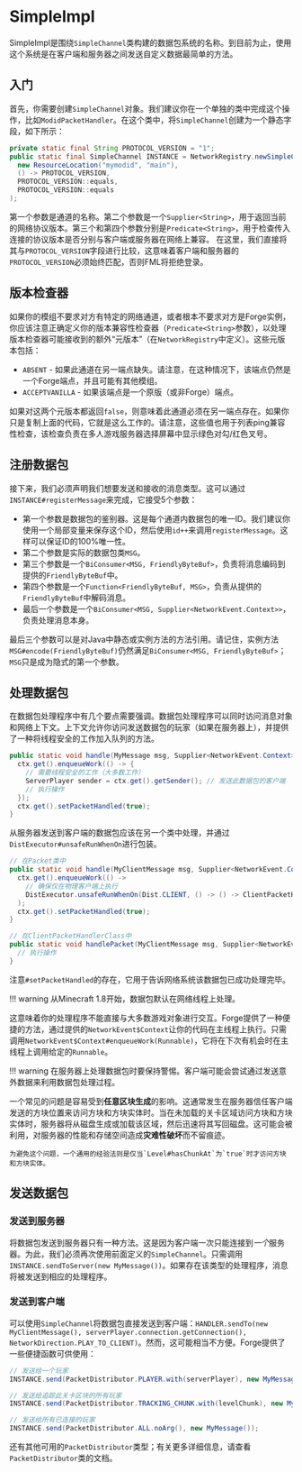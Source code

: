 
SimpleImpl
==========

SimpleImpl是围绕`SimpleChannel`类构建的数据包系统的名称。到目前为止，使用这个系统是在客户端和服务器之间发送自定义数据最简单的方法。

入门
---------------

首先，你需要创建`SimpleChannel`对象。我们建议你在一个单独的类中完成这个操作，比如`ModidPacketHandler`。在这个类中，将`SimpleChannel`创建为一个静态字段，如下所示：

```java
private static final String PROTOCOL_VERSION = "1";
public static final SimpleChannel INSTANCE = NetworkRegistry.newSimpleChannel(
  new ResourceLocation("mymodid", "main"),
  () -> PROTOCOL_VERSION,
  PROTOCOL_VERSION::equals,
  PROTOCOL_VERSION::equals
);
```

第一个参数是通道的名称。第二个参数是一个`Supplier<String>`，用于返回当前的网络协议版本。第三个和第四个参数分别是`Predicate<String>`，用于检查传入连接的协议版本是否分别与客户端或服务器在网络上兼容。
在这里，我们直接将其与`PROTOCOL_VERSION`字段进行比较，这意味着客户端和服务器的`PROTOCOL_VERSION`必须始终匹配，否则FML将拒绝登录。

版本检查器
-------------------

如果你的模组不要求对方有特定的网络通道，或者根本不要求对方是Forge实例，你应该注意正确定义你的版本兼容性检查器（`Predicate<String>`参数），以处理版本检查器可能接收到的额外“元版本”（在`NetworkRegistry`中定义）。这些元版本包括：

* `ABSENT` - 如果此通道在另一端点缺失。请注意，在这种情况下，该端点仍然是一个Forge端点，并且可能有其他模组。
* `ACCEPTVANILLA` - 如果该端点是一个原版（或非Forge）端点。

如果对这两个元版本都返回`false`，则意味着此通道必须在另一端点存在。如果你只是复制上面的代码，它就是这么工作的。请注意，这些值也用于列表ping兼容性检查，该检查负责在多人游戏服务器选择屏幕中显示绿色对勾/红色叉号。

注册数据包
-------------------

接下来，我们必须声明我们想要发送和接收的消息类型。这可以通过`INSTANCE#registerMessage`来完成，它接受5个参数：

- 第一个参数是数据包的鉴别器。这是每个通道内数据包的唯一ID。我们建议你使用一个局部变量来保存这个ID，然后使用`id++`来调用`registerMessage`。这样可以保证ID的100%唯一性。
- 第二个参数是实际的数据包类`MSG`。
- 第三个参数是一个`BiConsumer<MSG, FriendlyByteBuf>`，负责将消息编码到提供的`FriendlyByteBuf`中。
- 第四个参数是一个`Function<FriendlyByteBuf, MSG>`，负责从提供的`FriendlyByteBuf`中解码消息。
- 最后一个参数是一个`BiConsumer<MSG, Supplier<NetworkEvent.Context>>`，负责处理消息本身。

最后三个参数可以是对Java中静态或实例方法的方法引用。请记住，实例方法`MSG#encode(FriendlyByteBuf)`仍然满足`BiConsumer<MSG, FriendlyByteBuf>`；`MSG`只是成为隐式的第一个参数。

处理数据包
----------------

在数据包处理程序中有几个要点需要强调。数据包处理程序可以同时访问消息对象和网络上下文。上下文允许你访问发送数据包的玩家（如果在服务器上），并提供了一种将线程安全的工作加入队列的方法。

```java
public static void handle(MyMessage msg, Supplier<NetworkEvent.Context> ctx) {
  ctx.get().enqueueWork(() -> {
    // 需要线程安全的工作（大多数工作）
    ServerPlayer sender = ctx.get().getSender(); // 发送此数据包的客户端
    // 执行操作
  });
  ctx.get().setPacketHandled(true);
}
```

从服务器发送到客户端的数据包应该在另一个类中处理，并通过`DistExecutor#unsafeRunWhenOn`进行包装。

```java
// 在Packet类中
public static void handle(MyClientMessage msg, Supplier<NetworkEvent.Context> ctx) {
  ctx.get().enqueueWork(() ->
    // 确保仅在物理客户端上执行
    DistExecutor.unsafeRunWhenOn(Dist.CLIENT, () -> () -> ClientPacketHandlerClass.handlePacket(msg, ctx))
  );
  ctx.get().setPacketHandled(true);
}

// 在ClientPacketHandlerClass中
public static void handlePacket(MyClientMessage msg, Supplier<NetworkEvent.Context> ctx) {
  // 执行操作
}
```

注意`#setPacketHandled`的存在，它用于告诉网络系统该数据包已成功处理完毕。

!!! warning
    从Minecraft 1.8开始，数据包默认在网络线程上处理。

   这意味着你的处理程序不能直接与大多数游戏对象进行交互。Forge提供了一种便捷的方法，通过提供的`NetworkEvent$Context`让你的代码在主线程上执行。只需调用`NetworkEvent$Context#enqueueWork(Runnable)`，它将在下次有机会时在主线程上调用给定的`Runnable`。

!!! warning
    在服务器上处理数据包时要保持警惕。客户端可能会尝试通过发送意外数据来利用数据包处理过程。

   一个常见的问题是容易受到**任意区块生成**的影响。这通常发生在服务器信任客户端发送的方块位置来访问方块和方块实体时。当在未加载的关卡区域访问方块和方块实体时，服务器将从磁盘生成或加载该区域，然后迅速将其写回磁盘。这可能会被利用，对服务器的性能和存储空间造成**灾难性破坏**而不留痕迹。

    为避免这个问题，一个通用的经验法则是仅当`Level#hasChunkAt`为`true`时才访问方块和方块实体。

发送数据包
---------------

### 发送到服务器

将数据包发送到服务器只有一种方法。这是因为客户端一次只能连接到*一个*服务器。为此，我们必须再次使用前面定义的`SimpleChannel`。只需调用`INSTANCE.sendToServer(new MyMessage())`。如果存在该类型的处理程序，消息将被发送到相应的处理程序。

### 发送到客户端

可以使用`SimpleChannel`将数据包直接发送到客户端：`HANDLER.sendTo(new MyClientMessage(), serverPlayer.connection.getConnection(), NetworkDirection.PLAY_TO_CLIENT)`。然而，这可能相当不方便。Forge提供了一些便捷函数可供使用：

```java
// 发送给一个玩家
INSTANCE.send(PacketDistributor.PLAYER.with(serverPlayer), new MyMessage());

// 发送给追踪此关卡区块的所有玩家
INSTANCE.send(PacketDistributor.TRACKING_CHUNK.with(levelChunk), new MyMessage());

// 发送给所有已连接的玩家
INSTANCE.send(PacketDistributor.ALL.noArg(), new MyMessage());
```

还有其他可用的`PacketDistributor`类型；有关更多详细信息，请查看`PacketDistributor`类的文档。

